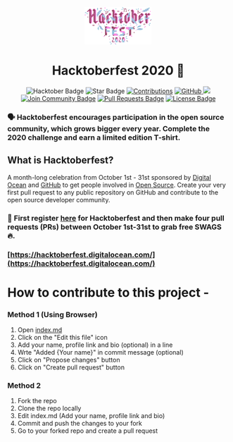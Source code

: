 <p align="center">
    <a href="https://hacktoberfest.digitalocean.com/">
        <img src="assets/img/hacktober-logo.svg" width="30%">
    </a>
</p>

<h1 align="center"> Hacktoberfest 2020 🎉</h1>

<div align="center">
<img src="https://img.shields.io/badge/hacktoberfest-2020-blueviolet" alt="Hacktober Badge"/>
<img src="https://img.shields.io/static/v1?label=%F0%9F%8C%9F&message=If%20Useful&style=style=flat&color=BC4E99" alt="Star Badge"/>
<a href="https://github.com/abhishek-g0yal" ><img src="https://img.shields.io/badge/Contributions-welcome-violet.svg?style=flat&logo=git" alt="Contributions" /></a>
<a href="https://github.com/abhishek-g0yal" ><img src="https://img.shields.io/github/followers/abhishek-g0yal.svg?label=Follow%20@abhishek-g0yal&style=social" alt="GitHub"/> </a>
<a href="https://twitter.com/abhishek_g0yal" ><img src="https://img.shields.io/twitter/follow/abhishek_g0yal.svg?style=social" /> </a>
<a href="https://discord.gg/hacktoberfest"><img src="https://img.shields.io/discord/733027681184251937.svg?style=flat&label=Join%20Community&color=7289DA" alt="Join Community Badge"/></a>
<a href="https://github.com/abhishek-g0yal/Hacktoberfest-2020/pulls"><img src="https://img.shields.io/github/issues-pr/abhishek-g0yal/Hacktoberfest-2020" alt="Pull Requests Badge"/></a>
<a href="https://github.com/abhishek-g0yal/Hacktoberfest-2020/blob/master/LICENSE"><img src="https://img.shields.io/github/license/abhishek-g0yal/Hacktoberfest-2020?color=2b9348" alt="License Badge"/></a>
</div>

### 🗣 Hacktoberfest encourages participation in the open source community, which grows bigger every year. Complete the 2020 challenge and earn a limited edition T-shirt.

## What is Hacktoberfest?
A month-long celebration from October 1st - 31st sponsored by [Digital Ocean](https://hacktoberfest.digitalocean.com/) and [GitHub](https://github.com/blog/2433-celebrate-open-source-this-october-with-hacktoberfest) to get people involved in [Open Source](https://github.com/open-source). Create your very first pull request to any public repository on GitHub and contribute to the open source developer community.

### 📢 **First register [here](https://hacktoberfest.digitalocean.com) for Hacktoberfest and then make four pull requests (PRs) between October 1st-31st to grab free SWAGS 🔥.**

### [https://hacktoberfest.digitalocean.com/](https://hacktoberfest.digitalocean.com/)

# How to contribute to this project -
### Method 1 (Using Browser)
1. Open [index.md](./index.md)
2. Click on the "Edit this file" icon
3. Add your name, profile link and bio (optional) in a line
4. Wrte "Added {Your name}" in commit message (optional)
5. Click on "Propose changes" button
6. Click on "Create pull request" button
### Method 2
1. Fork the repo
2. Clone the repo locally
3. Edit index.md (Add your name, profile link and bio)
4. Commit and push the changes to your fork
5. Go to your forked repo and create a pull request